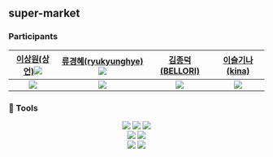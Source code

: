 ## super-market

<!--메인 화면 및 주소

### 📝 Description

한 줄 소개

**주요기능1**

- 세부 설명

**주요기능2**

- 세부 설명

**주요기능3**

- 세부 설명

### 🔍 Preview

화면 캡쳐 -->

### Participants

| [이상원(상언)](https://github.com/SWLee2973)<img src="https://img.shields.io/badge/Project_Leader-FF5733" /> | [류경혜(ryukyunghye)](https://github.com/ryukyung) <img src="https://img.shields.io/badge/Scrum_Master-blue" /> |          [김종덕(BELLORI)](https://github.com/bellori729)          |          [이슬기나(kina)](https://github.com/roben31380)           |
| :----------------------------------------------------------------------------------------------------------: | :-------------------------------------------------------------------------------------------------------------: | :----------------------------------------------------------------: | :----------------------------------------------------------------: |
|                      <img src="https://avatars.githubusercontent.com/u/46062634?v=4"/>                       |                        <img src="https://avatars.githubusercontent.com/u/91606951?v=4"/>                        | <img src="https://avatars.githubusercontent.com/u/145115283?v=4"/> | <img src="https://avatars.githubusercontent.com/u/148828856?v=4"/> |

### 🧰 Tools

<div align="center">
<img src="https://img.shields.io/badge/HTML5-E34F26?style=flat-square&logo=HTML5&logoColor=white">
<img src="https://img.shields.io/badge/SASS-ce6499?style=flat-square&logo=SASS&logoColor=white">
<img src="https://img.shields.io/badge/JavaScript-F7DF1E?style=flat-square&logo=JavaScript&logoColor=white"><br />
<img src="https://img.shields.io/badge/Git-F05032?style=flat-square&logo=Git&logoColor=white">
<img src="https://img.shields.io/badge/GitHub-181717?style=flat-square&logo=GitHub&logoColor=white"><br />
<img src="https://img.shields.io/badge/Figma-F24E1E?style=flat-square&logo=Figma&logoColor=white">
<img src="https://img.shields.io/badge/notion-000000?style=flat-square&logo=notion&logoColor=white">
</div>
